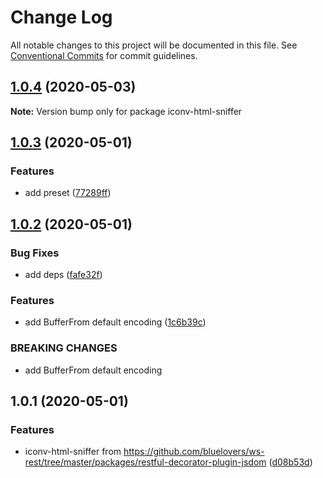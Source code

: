 # Change Log

All notable changes to this project will be documented in this file.
See [Conventional Commits](https://conventionalcommits.org) for commit guidelines.

## [1.0.4](https://github.com/bluelovers/ws-iconv/compare/iconv-html-sniffer@1.0.3...iconv-html-sniffer@1.0.4) (2020-05-03)

**Note:** Version bump only for package iconv-html-sniffer





## [1.0.3](https://github.com/bluelovers/ws-iconv/compare/iconv-html-sniffer@1.0.2...iconv-html-sniffer@1.0.3) (2020-05-01)


### Features

* add preset ([77289ff](https://github.com/bluelovers/ws-iconv/commit/77289ffef57619c91fa05b55a78755d893f620e4))





## [1.0.2](https://github.com/bluelovers/ws-iconv/compare/iconv-html-sniffer@1.0.1...iconv-html-sniffer@1.0.2) (2020-05-01)


### Bug Fixes

* add deps ([fafe32f](https://github.com/bluelovers/ws-iconv/commit/fafe32f0cccc3e8246de4deb4736194d8e86f580))


### Features

* add BufferFrom default encoding ([1c6b39c](https://github.com/bluelovers/ws-iconv/commit/1c6b39cfdd27e6161bac3cf75361e6fb21122ddb))


### BREAKING CHANGES

* add BufferFrom default encoding





## 1.0.1 (2020-05-01)


### Features

* iconv-html-sniffer from https://github.com/bluelovers/ws-rest/tree/master/packages/restful-decorator-plugin-jsdom ([d08b53d](https://github.com/bluelovers/ws-iconv/commit/d08b53da46a7602f1c4239cca63ff1f7c0568462))
